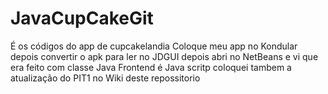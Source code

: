 # JavaCupCakeGit
É os códigos do app de cupcakelandia
Coloque meu app no Kondular
depois convertir o apk para ler no JDGUI
depois abri no NetBeans e vi que era feito com classe Java
Frontend é Java scritp
coloquei tambem a atualização do PIT1 no Wiki deste repossitorio
